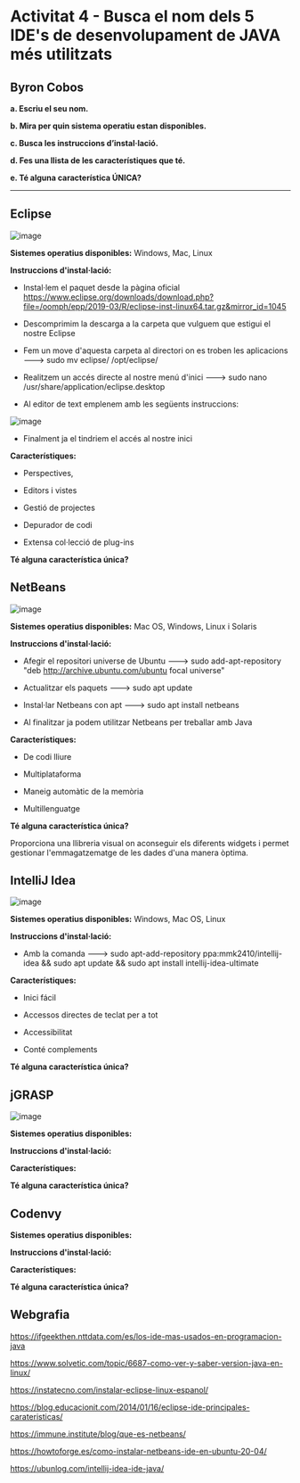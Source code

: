 # Activitat 4 - Busca el nom dels 5 IDE's de desenvolupament de JAVA més utilitzats

##  Byron Cobos

**a. Escriu el seu nom.**

**b. Mira per quin sistema operatiu estan disponibles.**

**c. Busca les instruccions d’instal·lació.**

**d. Fes una llista de les característiques que té.**

**e. Té alguna característica ÚNICA?**

---

## Eclipse

![image](https://user-images.githubusercontent.com/113586156/202014766-747d2977-ee20-4aea-8308-8bf3ee88d248.png)

**Sistemes operatius disponibles:** Windows, Mac, Linux

**Instruccions d'instal·lació:**

- Instal·lem el paquet desde la pàgina oficial https://www.eclipse.org/downloads/download.php?file=/oomph/epp/2019-03/R/eclipse-inst-linux64.tar.gz&mirror_id=1045

- Descomprimim la descarga a la carpeta que vulguem que estigui el nostre Eclipse

- Fem un move d'aquesta carpeta al directori on es troben les aplicacions ---> sudo mv eclipse/ /opt/eclipse/

- Realitzem un accés directe al nostre menú d'inici ---> sudo nano /usr/share/application/eclipse.desktop

- Al editor de text emplenem amb les següents instruccions:

![image](https://user-images.githubusercontent.com/113586156/202014303-f7d1ff0f-7961-4eed-8b1a-c296eddcd001.png)

- Finalment ja el tindriem el accés al nostre inici

**Característiques:**

- Perspectives, 

- Editors i vistes

- Gestió de projectes

- Depurador de codi

- Extensa col·lecció de plug-ins

**Té alguna característica única?**

## NetBeans

![image](https://user-images.githubusercontent.com/113586156/202035322-dd109f0c-2c05-45c9-b8bb-11ed464d8afe.png)

**Sistemes operatius disponibles:** Mac OS, Windows, Linux i Solaris

**Instruccions d'instal·lació:**

- Afegir el repositori universe de Ubuntu ---> sudo add-apt-repository "deb http://archive.ubuntu.com/ubuntu focal universe"

- Actualitzar els paquets ---> sudo apt update

- Instal·lar Netbeans con apt ---> sudo apt install netbeans

- Al finalitzar ja podem utilitzar Netbeans per treballar amb Java

**Característiques:**

- De codi lliure

- Multiplataforma

- Maneig automàtic de la memòria

- Multillenguatge

**Té alguna característica única?**

Proporciona una llibreria visual on aconseguir els diferents widgets i permet gestionar l'emmagatzematge de les dades d'una manera òptima.

## IntelliJ Idea

![image](https://user-images.githubusercontent.com/113586156/202038284-d4e8f9c8-aec9-49a4-95e5-6d175b83a4ee.png)

**Sistemes operatius disponibles:** Windows, Mac OS, Linux

**Instruccions d'instal·lació:** 	

- Amb la comanda ---> sudo apt-add-repository ppa:mmk2410/intellij-idea && sudo apt update && sudo apt install intellij-idea-ultimate

**Característiques:**

- Inici fácil

- Accessos directes de teclat per a tot

- Accessibilitat

- Conté complements

**Té alguna característica única?**

## jGRASP

![image](https://user-images.githubusercontent.com/113586156/202040586-06debc2e-8bcb-4620-9f97-98e3a4adbbc6.png)

**Sistemes operatius disponibles:**

**Instruccions d'instal·lació:**

**Característiques:**

**Té alguna característica única?**

## Codenvy

**Sistemes operatius disponibles:**

**Instruccions d'instal·lació:**

**Característiques:**

**Té alguna característica única?**


## Webgrafia

https://ifgeekthen.nttdata.com/es/los-ide-mas-usados-en-programacion-java

https://www.solvetic.com/topic/6687-como-ver-y-saber-version-java-en-linux/

https://instatecno.com/instalar-eclipse-linux-espanol/

https://blog.educacionit.com/2014/01/16/eclipse-ide-principales-carateristicas/

https://immune.institute/blog/que-es-netbeans/

https://howtoforge.es/como-instalar-netbeans-ide-en-ubuntu-20-04/

https://ubunlog.com/intellij-idea-ide-java/
